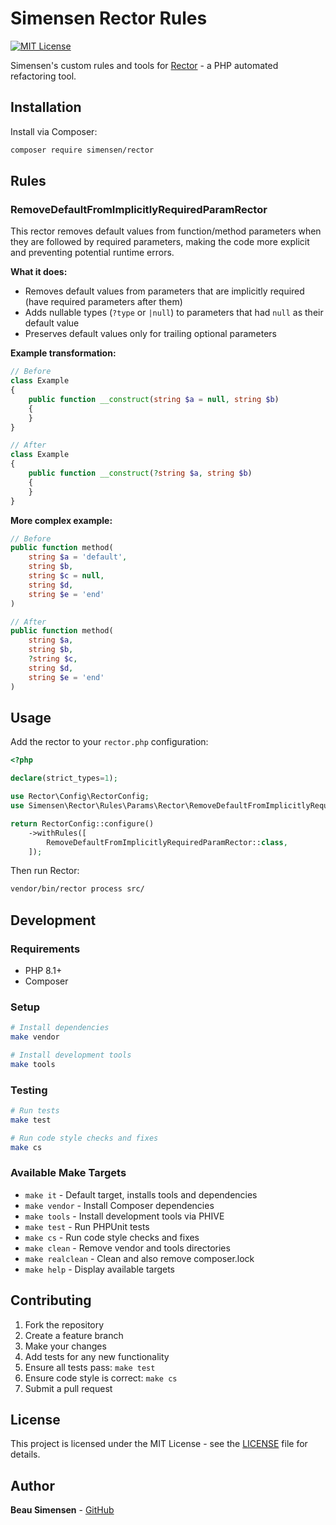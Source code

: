 # Simensen Rector Rules

[![MIT License](https://img.shields.io/badge/license-MIT-blue.svg)](LICENSE)

Simensen's custom rules and tools for [Rector](https://github.com/rectorphp/rector) - a PHP automated refactoring tool.

## Installation

Install via Composer:

```bash
composer require simensen/rector
```

## Rules

### RemoveDefaultFromImplicitlyRequiredParamRector

This rector removes default values from function/method parameters when they are followed by required parameters, making the code more explicit and preventing potential runtime errors.

**What it does:**
- Removes default values from parameters that are implicitly required (have required parameters after them)
- Adds nullable types (`?type` or `|null`) to parameters that had `null` as their default value
- Preserves default values only for trailing optional parameters

**Example transformation:**

```php
// Before
class Example
{
    public function __construct(string $a = null, string $b)
    {
    }
}

// After  
class Example
{
    public function __construct(?string $a, string $b)
    {
    }
}
```

**More complex example:**

```php
// Before
public function method(
    string $a = 'default',
    string $b,
    string $c = null,
    string $d,
    string $e = 'end'
)

// After
public function method(
    string $a,
    string $b, 
    ?string $c,
    string $d,
    string $e = 'end'
)
```

## Usage

Add the rector to your `rector.php` configuration:

```php
<?php

declare(strict_types=1);

use Rector\Config\RectorConfig;
use Simensen\Rector\Rules\Params\Rector\RemoveDefaultFromImplicitlyRequiredParamRector;

return RectorConfig::configure()
    ->withRules([
        RemoveDefaultFromImplicitlyRequiredParamRector::class,
    ]);
```

Then run Rector:

```bash
vendor/bin/rector process src/
```

## Development

### Requirements

- PHP 8.1+
- Composer

### Setup

```bash
# Install dependencies
make vendor

# Install development tools
make tools
```

### Testing

```bash
# Run tests
make test

# Run code style checks and fixes
make cs
```

### Available Make Targets

- `make it` - Default target, installs tools and dependencies
- `make vendor` - Install Composer dependencies
- `make tools` - Install development tools via PHIVE
- `make test` - Run PHPUnit tests
- `make cs` - Run code style checks and fixes
- `make clean` - Remove vendor and tools directories
- `make realclean` - Clean and also remove composer.lock
- `make help` - Display available targets

## Contributing

1. Fork the repository
2. Create a feature branch
3. Make your changes
4. Add tests for any new functionality
5. Ensure all tests pass: `make test`
6. Ensure code style is correct: `make cs`
7. Submit a pull request

## License

This project is licensed under the MIT License - see the [LICENSE](LICENSE) file for details.

## Author

**Beau Simensen** - [GitHub](https://github.com/simensen)